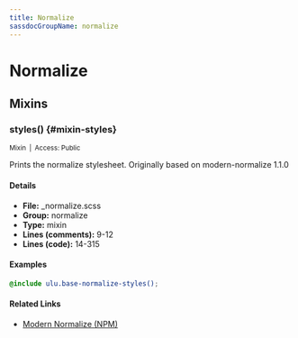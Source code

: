 ```yaml
---
title: Normalize
sassdocGroupName: normalize
---
```



# Normalize





## Mixins




###  styles() {#mixin-styles} 

<small>Mixin&ensp;|&ensp;Access: Public</small>

  

Prints the normalize stylesheet. Originally based on modern-normalize 1.1.0
    
    

#### Details

- **File:** _normalize.scss
- **Group:** normalize
- **Type:** mixin
- **Lines (comments):** 9-12
- **Lines (code):** 14-315
    
    

#### Examples

      


``` scss
@include ulu.base-normalize-styles();
```
  

      

#### Related Links

- [Modern Normalize (NPM)](https://www.npmjs.com/package/modern-normalize)

    
  
  